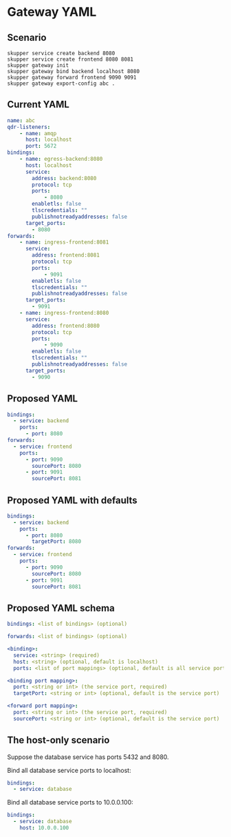 # Gateway YAML

## Scenario

~~~
skupper service create backend 8080
skupper service create frontend 8080 8081
skupper gateway init
skupper gateway bind backend localhost 8080
skupper gateway forward frontend 9090 9091
skupper gateway export-config abc .
~~~

## Current YAML

~~~ yaml
name: abc
qdr-listeners:
    - name: amqp
      host: localhost
      port: 5672
bindings:
    - name: egress-backend:8080
      host: localhost
      service:
        address: backend:8080
        protocol: tcp
        ports:
            - 8080
        enabletls: false
        tlscredentials: ""
        publishnotreadyaddresses: false
      target_ports:
        - 8080
forwards:
    - name: ingress-frontend:8081
      service:
        address: frontend:8081
        protocol: tcp
        ports:
            - 9091
        enabletls: false
        tlscredentials: ""
        publishnotreadyaddresses: false
      target_ports:
        - 9091
    - name: ingress-frontend:8080
      service:
        address: frontend:8080
        protocol: tcp
        ports:
            - 9090
        enabletls: false
        tlscredentials: ""
        publishnotreadyaddresses: false
      target_ports:
        - 9090
~~~

## Proposed YAML

~~~ yaml
bindings:
  - service: backend
    ports:
      - port: 8080
forwards:
  - service: frontend
    ports:
      - port: 9090
        sourcePort: 8080
      - port: 9091
        sourcePort: 8081
~~~

## Proposed YAML with defaults

~~~ yaml
bindings:
  - service: backend
    ports:
      - port: 8080
        targetPort: 8080
forwards:
  - service: frontend
    ports:
      - port: 9090
        sourcePort: 8080
      - port: 9091
        sourcePort: 8081
~~~

## Proposed YAML schema

~~~ yaml
bindings: <list of bindings> (optional)

forwards: <list of bindings> (optional)

<binding>:
  service: <string> (required)
  host: <string> (optional, default is localhost)
  ports: <list of port mappings> (optional, default is all service ports)

<binding port mapping>:
  port: <string or int> (the service port, required)
  targetPort: <string or int> (optional, default is the service port)

<forward port mapping>:
  port: <string or int> (the service port, required)
  sourcePort: <string or int> (optional, default is the service port)
~~~

## The host-only scenario

Suppose the database service has ports 5432 and 8080.

Bind all database service ports to localhost:

~~~ yaml
bindings:
  - service: database
~~~

Bind all database service ports to 10.0.0.100:

~~~ yaml
bindings:
  - service: database
    host: 10.0.0.100
~~~
